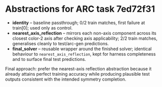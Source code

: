 # Abstractions for ARC task 7ed72f31

- **identity** – baseline passthrough; 0/2 train matches, first failure at train[0]; used only as control.
- **nearest_axis_reflection** – mirrors each non-axis component across its closest color-2 axis after checking axis applicability; 2/2 train matches, generalises cleanly to test/arc-gen predictions.
- **final_solver** – reusable wrapper around the finished solver; identical behaviour to `nearest_axis_reflection`, kept for harness completeness and to surface final test predictions.

Final approach: prefer the nearest-axis reflection abstraction because it already attains perfect training accuracy while producing plausible test outputs consistent with the intended symmetry completion.
